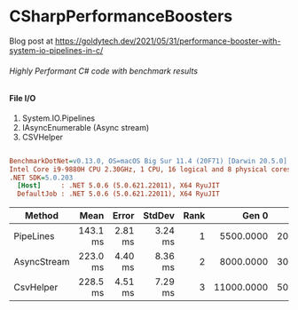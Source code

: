 # CSharpPerformanceBoosters

Blog post at https://goldytech.dev/2021/05/31/performance-booster-with-system-io-pipelines-in-c/

###### Highly Performant C# code with benchmark results

#### File I/O

1) System.IO.Pipelines
2) IAsyncEnumerable (Async stream)
3) CSVHelper

``` ini

BenchmarkDotNet=v0.13.0, OS=macOS Big Sur 11.4 (20F71) [Darwin 20.5.0]
Intel Core i9-9880H CPU 2.30GHz, 1 CPU, 16 logical and 8 physical cores
.NET SDK=5.0.203
  [Host]     : .NET 5.0.6 (5.0.621.22011), X64 RyuJIT
  DefaultJob : .NET 5.0.6 (5.0.621.22011), X64 RyuJIT


```
|      Method |     Mean |   Error |  StdDev | Rank |      Gen 0 |     Gen 1 |     Gen 2 | Allocated |
|------------ |---------:|--------:|--------:|-----:|-----------:|----------:|----------:|----------:|
|   PipeLines | 143.1 ms | 2.81 ms | 3.24 ms |    1 |  5500.0000 | 2000.0000 |  750.0000 |     44 MB |
| AsyncStream | 223.0 ms | 4.40 ms | 8.36 ms |    2 |  8000.0000 | 3000.0000 | 1000.0000 |     64 MB |
|   CsvHelper | 228.5 ms | 4.51 ms | 7.29 ms |    3 | 11000.0000 | 5000.0000 | 3000.0000 |     77 MB |


